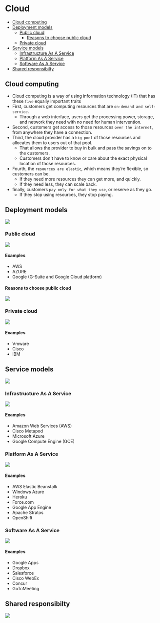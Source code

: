 # Cloud
- [Cloud computing](#cloud-computing)
- [Deployment models](#deployment-models)
  - [Public cloud](#public-cloud)
    - [Reasons to choose public cloud](#reasons-to-choose-public-cloud)
  - [Private cloud](#private-cloud)
- [Service models](#service-models)
  - [Infrastructure As A Service](#infrastructure-as-a-service)
  - [Platform As A Service](#platform-as-a-service)
  - [Software As A Service](#software-as-a-service)
- [Shared responsibilty](#shared-responsibilty)
## Cloud computing
- Cloud computing is a way of using information technology (IT) that has these `five` equally important traits
- First, customers get computing resources that are `on-demand and self-service`.
  - Through a web interface, users get the processing power, storage, and network they need with no need for human intervention.
- Second, customers get access to those resources `over the internet`, from anywhere they have a connection.
- Third, the cloud provider has a `big pool` of those resources and allocates them to users out of that pool.
  - That allows the provider to buy in bulk and pass the savings on to the customers.
  - Customers don't have to know or care about the exact physical location of those resources.
- Fourth, the `resources are elastic`, which means they’re flexible, so customers can be.
  - If they need more resources they can get more, and quickly.
  - If they need less, they can scale back.
- finally, customers `pay only for what they use`, or reserve as they go.
  - If they stop using resources, they stop paying.
## Deployment models
<img src="images/deployment_models.png">

### Public cloud
<img src="images/public_cloud.png">

#### Examples
- AWS
- AZURE
- Google (G-Suite and Google Cloud platform)

#### Reasons to choose public cloud
<img src="images/reasons_to_choose_public_cloud.png">

### Private cloud
<img src="images/private_cloud.png">

#### Examples
- Vmware
- Cisco
- IBM
 
## Service models
<img src="images/service_models.png">

### Infrastructure As A Service
<img src="images/iaas.png">

#### Examples
- Amazon Web Services (AWS)
- Cisco Metapod
- Microsoft Azure
- Google Compute Engine (GCE)

### Platform As A Service
<img src="images/paas.png">

#### Examples
- AWS Elastic Beanstalk
- Windows Azure
- Heroku
- Force.com
- Google App Engine
- Apache Stratos
- OpenShift

### Software As A Service
<img src="images/saas.png">

#### Examples
- Google Apps
- Dropbox
- Salesforce
- Cisco WebEx
- Concur
- GoToMeeting
## Shared responsibilty
<img src="https://github.com/sbhrwl/gcp/blob/master/big_data/big_data_ml_products/images/shared_responsibilty.png">
